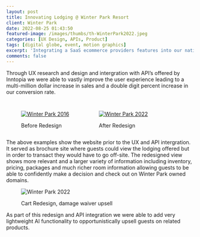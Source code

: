 ```yaml
---
layout: post
title: Innovating Lodging @ Winter Park Resort
client: Winter Park
date: 2022-08-25 01:43:50
featured-image: /images/thumbs/th-WinterPark2022.jpeg
categories: [UX Design, APIs, Product]
tags: [digital globe, event, motion graphics]
excerpt: 'Integrating a SaaS ecommerce providers features into our native website allowing website visitors for the first time to be able to real-time lodging inventory, get pricing and ultimately add to their cart and checkout through the SaaS provider Inntopia. '
comments: false
---
```


Through UX research and design and intergration with API’s offered by Inntopia we were able to vastly improve the user experience leading to a multi-million dollar increase in sales and a double digit percent increase in our conversion rate.

<div style="display:flex">
<figure>
  <a href="#img1"><p><img src="/images/WinterPark2016.jpg" alt="Winter Park 2016"></p></a>
  <figcaption>Before Redesign</figcaption>
</figure>
<figure>
  <a href="#img2"><p><img src="/images/WinterPark2022.jpg" alt="Winter Park 2022"></p></a>
  <figcaption>After Redesign</figcaption>
</figure>

</div>

<a href="#" class="lightbox" id="img1">
  <span style="background-image: url('/images/WinterPark2016.jpg')"></span>
</a>
<a href="#" class="lightbox" id="img2">
  <span style="background-image: url('/images/WinterPark2022.jpg')"></span>
</a>

The above examples show the website prior to the UX and API intergration. It served as brochure site where guests could view the lodging offered but in order to transact they would have to go off-site. The redesigned view shows more relevant and a larger variety of information including inventory, pricing, packages and much richer room information allowing guests to be able to confidently make a decision and check out on Winter Park owned domains.

<figure>
  <p><img src="/images/WinterParkCart2022.jpg" alt="Winter Park 2022"></p>
  <figcaption>Cart Redesign, damage waiver upsell</figcaption>
</figure>
As part of this redesign and API integration we were able to add very lightweight AI functionality to opportunistically upsell guests on related products.
